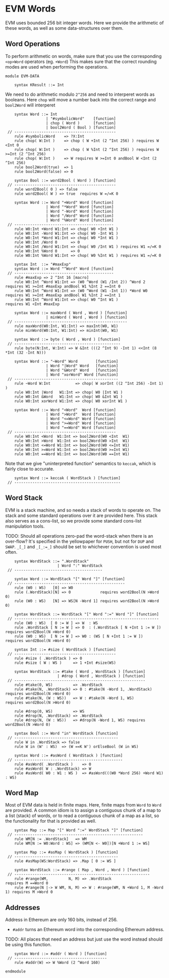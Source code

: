 EVM Words
=========

EVM uses bounded 256 bit integer words.
Here we provide the arithmetic of these words, as well as some data-structures over them.

Word Operations
---------------

To perform arithmetic on words, make sure that you use the corresponding `<op>Word` operators (eg. `+Word`)
This makes sure that the correct rounding modes are used when performing the operations.

```k
module EVM-DATA

    syntax KResult ::= Int 
```

We need to do arithmetic modulo `2^256` and need to interperet words as booleans.
Here `chop` will move a number back into the correct range and `bool2Word` will interperet

```k
    syntax Word ::= Int
                  | "#symbolicWord"    [function]
                  | chop ( Word )      [function]
                  | bool2Word ( Bool ) [function]
 // ---------------------------------------------
    rule #symbolicWord    => ?X:Int
    rule chop( W:Int )    => chop ( W +Int (2 ^Int 256) ) requires W <Int 0
    rule chop( W:Int )    => chop ( W %Int (2 ^Int 256) ) requires W >=Int (2 ^Int 256)
    rule chop( W:Int )    => W requires W >=Int 0 andBool W <Int (2 ^Int 256)
    rule bool2Word(true)  => 1
    rule bool2Word(false) => 0

    syntax Bool ::= word2Bool ( Word ) [function]
 // ---------------------------------------------
    rule word2Bool( 0 ) => false
    rule word2Bool( W ) => true  requires W =/=K 0

    syntax Word ::= Word "+Word" Word [function]
                  | Word "*Word" Word [function]
                  | Word "-Word" Word [function]
                  | Word "/Word" Word [function]
                  | Word "%Word" Word [function]
 // --------------------------------------------
    rule W0:Int +Word W1:Int => chop( W0 +Int W1 )
    rule W0:Int -Word W1:Int => chop( W0 -Int W1 )
    rule W0:Int *Word W1:Int => chop( W0 *Int W1 )
    rule W0:Int /Word 0      => 0
    rule W0:Int /Word W1:Int => chop( W0 /Int W1 ) requires W1 =/=K 0
    rule W0:Int %Word 0      => 0 
    rule W0:Int %Word W1:Int => chop( W0 %Int W1 ) requires W1 =/=K 0

    syntax Int  ::= "#maxExp"
    syntax Word ::= Word "^Word" Word [function]
 // --------------------------------------------
    rule #maxExp => 2 ^Int 16 [macro]
    rule W0:Int ^Word W1:Int => (W0 ^Word (W1 /Int 2)) ^Word 2  requires W1 >=Int #maxExp andBool W1 %Int 2 ==Int 0
    rule W0:Int ^Word W1:Int => (W0 ^Word (W1 -Int 1)) *Word W0 requires W1 >=Int #maxExp andBool W1 %Int 2 ==Int 1
    rule W0:Int ^Word W1:Int => chop( W0 ^Int W1 )              requires W1 <Int #maxExp

    syntax Word ::= maxWord ( Word , Word ) [function]
                  | minWord ( Word , Word ) [function]
 // --------------------------------------------------
    rule maxWord(W0:Int, W1:Int) => maxInt(W0, W1)
    rule minWord(W0:Int, W1:Int) => minInt(W0, W1)

    syntax Word ::= byte ( Word , Word ) [function]
 // -----------------------------------------------
    rule byte(N:Int, W:Int) => W &Int (((2 ^Int 9) -Int 1) <<Int (8 *Int (32 -Int N)))

    syntax Word ::= "~Word" Word        [function]
                  | Word "|Word" Word   [function]
                  | Word "&Word" Word   [function]
                  | Word "xorWord" Word [function]
 // ----------------------------------------------
    rule ~Word W:Int           => chop( W xorInt ((2 ^Int 256) -Int 1) )
    rule W0:Int |Word   W1:Int => chop( W0 |Int W1 )
    rule W0:Int &Word   W1:Int => chop( W0 &Int W1 )
    rule W0:Int xorWord W1:Int => chop( W0 xorInt W1 )

    syntax Word ::= Word "<Word"  Word [function]
                  | Word ">Word"  Word [function]
                  | Word "<=Word" Word [function]
                  | Word ">=Word" Word [function]
                  | Word "==Word" Word [function]
 // ---------------------------------------------
    rule W0:Int <Word  W1:Int => bool2Word(W0 <Int  W1)
    rule W0:Int >Word  W1:Int => bool2Word(W0 >Int  W1)
    rule W0:Int <=Word W1:Int => bool2Word(W0 <=Int W1)
    rule W0:Int >=Word W1:Int => bool2Word(W0 >=Int W1)
    rule W0:Int ==Word W1:Int => bool2Word(W0 ==Int W1)
```

Note that we give "uninterpreted function" semantics to `keccak`, which is fairly close to accurate.

```k
    syntax Word ::= keccak ( WordStack ) [function]
 // -----------------------------------------------
```

Word Stack
----------

EVM is a stack machine, and so needs a stack of words to operate on.
The stack and some standard operations over it are provided here.
This stack also serves as a cons-list, so we provide some standard cons-list manipulation tools.

TODO: Should all operations zero-pad the word-stack when there is an over-flow?
It's specified in the yellowpaper for `PUSH`, but not for `DUP` and `SWAP`.
`_[_]` and `_[_:=_]` should be set to whichever convention is used most often.

```k
    syntax WordStack ::= ".WordStack"
                       | Word ":" WordStack
 // ---------------------------------------

    syntax Word ::= WordStack "[" Word "]" [function]
 // -------------------------------------------------
    rule (W0 : WS)   [0] => W0
    rule (.WordStack)[N] => 0             requires word2Bool(N >Word 0)
    rule (W0 : WS)   [N] => WS[N -Word 1] requires word2Bool(N >Word 0)

    syntax WordStack ::= WordStack "[" Word ":=" Word "]" [function]
 // ----------------------------------------------------------------
    rule (W0 : WS)  [ 0 := W ] => W  : WS
    rule .WordStack [ N := W ] => 0  : (.WordStack [ N +Int 1 := W ]) requires word2Bool(N >Word 0)
    rule (W0 : WS)  [ N := W ] => W0 : (WS [ N +Int 1 := W ])         requires word2Bool(N >Word 0)

    syntax Int ::= #size ( WordStack ) [function]
 // ---------------------------------------------
    rule #size ( .WordStack ) => 0
    rule #size ( W : WS )     => 1 +Int #size(WS)

    syntax WordStack ::= #take ( Word , WordStack ) [function]
                       | #drop ( Word , WordStack ) [function]
 // ----------------------------------------------------------
    rule #take(0, WS)         => .WordStack
    rule #take(N, .WordStack) => 0 : #take(N -Word 1, .WordStack) requires word2Bool(N >Word 0)
    rule #take(N, (W : WS))   => W : #take(N -Word 1, WS)         requires word2Bool(N >Word 0)

    rule #drop(0, WS)         => WS
    rule #drop(N, .WordStack) => .WordStack
    rule #drop(N, (W : WS))   => #drop(N -Word 1, WS) requires word2Bool(N >Word 0)

    syntax Bool ::= Word "in" WordStack [function]
 // ----------------------------------------------
    rule W in .WordStack => false
    rule W in (W' : WS)  => (W ==K W') orElseBool (W in WS)

    syntax Word ::= #asWord ( WordStack ) [function]
 // ------------------------------------------------
    rule #asWord( .WordStack )    => 0
    rule #asWord( W : .WordStack) => W
    rule #asWord( W0 : W1 : WS )  => #asWord(((W0 *Word 256) +Word W1) : WS)
```

Word Map
--------

Most of EVM data is held in finite maps.
Here, finite maps from `Word` to `Word` are provided.
A common idiom is to assign a contiguous chunk of a map to a list (stack) of words, or to read a contiguous chunk of a map as a list, so the functionality for that is provided as well.

```k
    syntax Map ::= Map "[" Word ":=" WordStack "]" [function]
 // ---------------------------------------------------------
    rule WM[N := .WordStack]   => WM
    rule WM[N := W0:Word : WS] => (WM[N <- W0])[N +Word 1 := WS]

    syntax Map ::= #asMap ( WordStack ) [function]
 // ----------------------------------------------
    rule #asMap(WS:WordStack) => .Map [ 0 := WS ]

    syntax WordStack ::= #range ( Map , Word , Word ) [function]
 // ------------------------------------------------------------
    rule #range(WM,         N, M) => .WordStack                           requires M ==Word 0
    rule #range(N |-> W WM, N, M) => W : #range(WM, N +Word 1, M -Word 1) requires M >Word 0
```

Addresses
---------

Address in Ethereum are only 160 bits, instead of 256.

-   `#addr` turns an Ethereum word into the corresponding Ethereum address.

TODO: All places that need an address but just use the word instead should be using this function.

```k
    syntax Word ::= #addr ( Word ) [function]
 // -----------------------------------------
    rule #addr(W) => W %Word (2 ^Word 160)

endmodule
```
